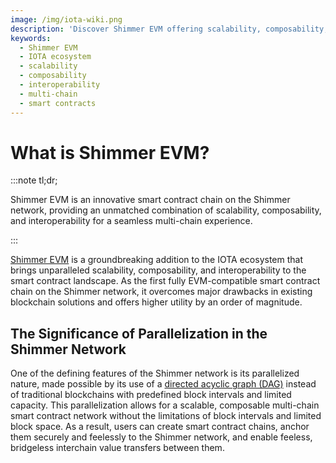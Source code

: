 ```yaml
---
image: /img/iota-wiki.png
description: 'Discover Shimmer EVM offering scalability, composability, and interoperability for a seamless multi-chain experience on the Shimmer network.'
keywords:
  - Shimmer EVM
  - IOTA ecosystem
  - scalability
  - composability
  - interoperability
  - multi-chain
  - smart contracts
---
```


# What is Shimmer EVM?

:::note tl;dr;

Shimmer EVM is an innovative smart contract chain on the Shimmer network, providing an unmatched combination of
scalability, composability, and interoperability for a seamless multi-chain experience.

:::

[Shimmer EVM](https://wiki.iota.org/shimmer/smart-contracts/guide/evm/introduction/) is a groundbreaking addition to the
IOTA ecosystem that brings unparalleled scalability, composability, and
interoperability to the smart contract landscape. As the first fully EVM-compatible smart contract chain on the Shimmer
network, it overcomes major drawbacks in existing blockchain solutions and offers higher utility by an order of
magnitude.

## The Significance of Parallelization in the Shimmer Network

One of the defining features of the Shimmer network is its parallelized nature, made possible by its use of a [directed
acyclic graph (DAG)](https://wiki.iota.org/shimmer/learn/tangle/) instead of traditional blockchains with predefined
block intervals and limited capacity. This parallelization allows for a scalable, composable multi-chain smart contract
network without the limitations of block intervals and limited block space. As a result, users can create smart contract
chains, anchor them securely and feelessly to the Shimmer network, and enable feeless, bridgeless interchain value
transfers between them.
